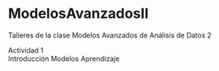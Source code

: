 # ModelosAvanzadosII

Talleres de la clase Modelos Avanzados de Análisis de Datos 2

Actividad 1 \
Introducción Modelos Aprendizaje 
